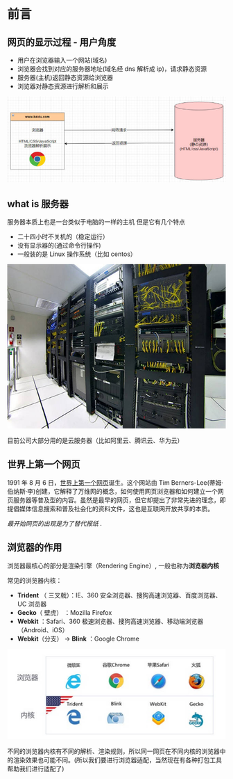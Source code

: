 # 前言

## 网页的显示过程 - 用户角度

- 用户在浏览器输入一个网站(域名)
- 浏览器会找到对应的服务器地址(域名经 dns 解析成 ip)，请求静态资源
- 服务器(主机)返回静态资源给浏览器
- 浏览器对静态资源进行解析和展示

![网页显示](/img/web/page.jpg)

## what is 服务器

服务器本质上也是一台类似于电脑的一样的主机
但是它有几个特点

- 二十四小时不关机的（稳定运行）
- 没有显示器的(通过命令行操作)
- 一般装的是 Linux 操作系统（比如 centos）

![服务器](/img/web/server.jpg)

目前公司大部分用的是云服务器（比如阿里云、腾讯云、华为云）

## 世界上第一个网页

1991 年 8 月 6 日，[世界上第一个网页](http://info.cern.ch/hypertext/WWW/TheProject.html)诞生。这个网站由 Tim Berners-Lee(蒂姆·伯纳斯·李)创建，它解释了万维网的概念，如何使用网页浏览器和如何建立一个网页服务器等普及型的内容。虽然是最早的网页，但它却提出了非常先进的理念，即提倡媒体信息搜索和普及社会化的资料文件，这也是互联网开放共享的本质。

_最开始网页的出现是为了替代报纸_ .

## 浏览器的作用

浏览器最核心的部分是渲染引擎（Rendering Engine）, 一般也称为**浏览器内核**

常见的浏览器内核：

- **Trident** （ 三叉戟）：IE、360 安全浏览器、搜狗高速浏览器、百度浏览器、UC 浏览器
- **Gecko**（ 壁虎） ：Mozilla Firefox
- **Webkit** ：Safari、360 极速浏览器、搜狗高速浏览器、移动端浏览器（Android、iOS）
- **Webkit**（分支） -> **Blink** ：Google Chrome

![浏览器内核](/img/computer/concept/renderingEngine.jpg)

不同的浏览器内核有不同的解析、渲染规则，所以同一网页在不同内核的浏览器中的渲染效果也可能不同。(所以我们要进行浏览器适配，当然现在有各种打包工具帮助我们进行适配了)
